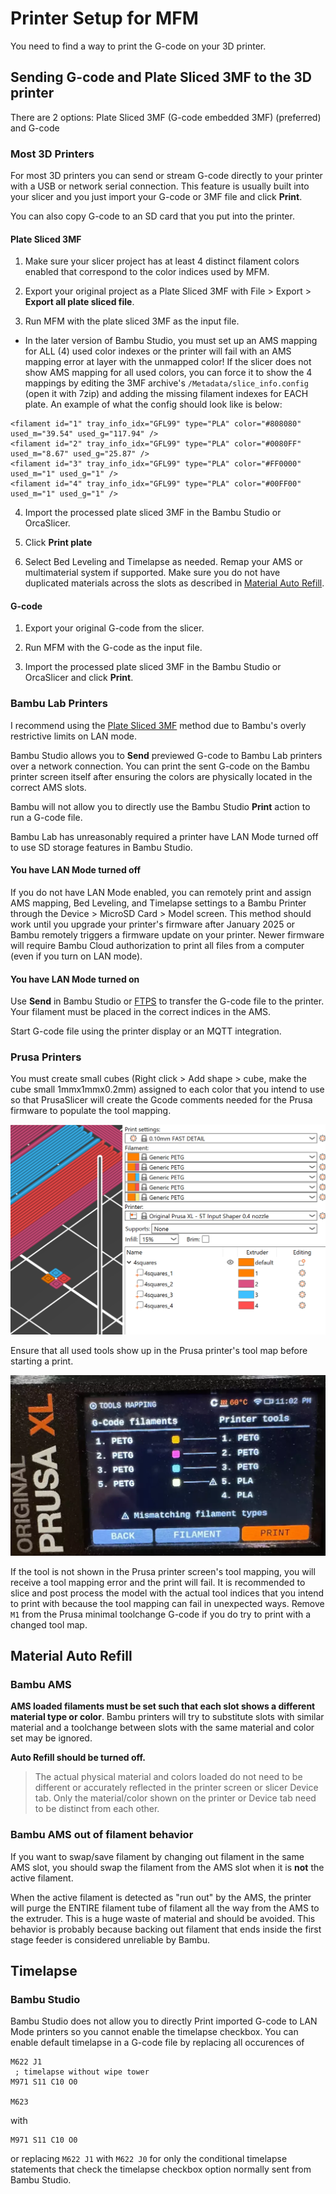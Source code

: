 # Printer Setup for MFM

You need to find a way to print the G-code on your 3D printer.

## Sending G-code and Plate Sliced 3MF to the 3D printer

There are 2 options: Plate Sliced 3MF (G-code embedded 3MF) (preferred) and G-code

### Most 3D Printers

For most 3D printers you can send or stream G-code directly to your printer with a USB or network serial connection. This feature is usually built into your slicer and you just import your G-code or 3MF file and click **Print**.

You can also copy G-code to an SD card that you put into the printer.

#### Plate Sliced 3MF

1. Make sure your slicer project has at least 4 distinct filament colors enabled that correspond to the color indices used by MFM.

2. Export your original project as a Plate Sliced 3MF with File > Export > **Export all plate sliced file**.

3. Run MFM with the plate sliced 3MF as the input file.
  - In the later version of Bambu Studio, you must set up an AMS mapping for ALL (4) used color indexes or the printer will fail with an AMS mapping error at layer with the unmapped color! If the slicer does not show AMS mapping for all used colors, you can force it to show the 4 mappings by editing the 3MF archive's `/Metadata/slice_info.config` (open it with 7zip) and adding the missing filament indexes for EACH plate. An example of what the config should look like is below:
  ```
<filament id="1" tray_info_idx="GFL99" type="PLA" color="#808080" used_m="39.54" used_g="117.94" />
<filament id="2" tray_info_idx="GFL99" type="PLA" color="#0080FF" used_m="8.67" used_g="25.87" />
<filament id="3" tray_info_idx="GFL99" type="PLA" color="#FF0000" used_m="1" used_g="1" />
<filament id="4" tray_info_idx="GFL99" type="PLA" color="#00FF00" used_m="1" used_g="1" />
  ```

4. Import the processed plate sliced 3MF in the Bambu Studio or OrcaSlicer.

5. Click **Print plate**

6. Select Bed Leveling and Timelapse as needed. Remap your AMS or multimaterial system if supported. Make sure you do not have duplicated materials across the slots as described in [Material Auto Refill](#material-auto-refill).

#### G-code

1. Export your original G-code from the slicer.

2. Run MFM with the G-code as the input file.

3. Import the processed plate sliced 3MF in the Bambu Studio or OrcaSlicer and click **Print**.

### Bambu Lab Printers

I recommend using the [Plate Sliced 3MF](#plate-sliced-3mf) method due to Bambu's overly restrictive limits on LAN mode.

Bambu Studio allows you to **Send** previewed G-code to Bambu Lab printers over a network connection. You can print the sent G-code on the Bambu printer screen itself after ensuring the colors are physically located in the correct AMS slots.

Bambu will not allow you to directly use the Bambu Studio **Print** action to run a G-code file.

Bambu Lab has unreasonably required a printer have LAN Mode turned off to use SD storage features in Bambu Studio.

#### You have LAN Mode turned off

If you do not have LAN Mode enabled, you can remotely print and assign AMS mapping, Bed Leveling, and Timelapse settings to a Bambu Printer through the Device > MicroSD Card > Model screen. This method should work until you upgrade your printer's firmware after January 2025 or Bambu remotely triggers a firmware update on your printer. Newer firmware will require Bambu Cloud authorization to print all files from a computer (even if you turn on LAN mode).

#### You have LAN Mode turned on

Use **Send** in Bambu Studio or [FTPS](https://forum.bambulab.com/t/we-can-now-connect-to-ftp-on-the-p1-and-a1-series/6464) to transfer the G-code file to the printer. Your filament must be placed in the correct indices in the AMS.

Start G-code file using the printer display or an MQTT integration.

### Prusa Printers

You must create small cubes (Right click > Add shape > cube, make the cube small 1mmx1mmx0.2mm) assigned to each color that you intend to use so that PrusaSlicer will create the Gcode comments needed for the Prusa firmware to populate the tool mapping.

![Prusaslicer small cubes](assets/prusaslicer-small-cubes.webp)

Ensure that all used tools show up in the Prusa printer's tool map before starting a print.

![prusa toolmap](assets/prusaxl-toolmap.webp)

If the tool is not shown in the Prusa printer screen's tool mapping, you will receive a tool mapping error and the print will fail. It is recommended to slice and post process the model with the actual tool indices that you intend to print with because the tool mapping can fail in unexpected ways. Remove `M1` from the Prusa minimal toolchange G-code if you do try to print with a changed tool map.

## Material Auto Refill

### Bambu AMS

**AMS loaded filaments must be set such that each slot shows a different material type or color**. Bambu printers will try to substitute slots with similar material and a toolchange between slots with the same material and color set may be ignored.

**Auto Refill should be turned off.**

> The actual physical material and colors loaded do not need to be different or accurately reflected in the printer screen or slicer Device tab. Only the material/color shown on the printer or Device tab need to be distinct from each other.

### Bambu AMS out of filament behavior

If you want to swap/save filament by changing out filament in the same AMS slot, you should swap the filament from the AMS slot when it is **not** the active filament.

When the active filament is detected as "run out" by the AMS, the printer will purge the ENTIRE filament tube of filament all the way from the AMS to the extruder. This is a huge waste of material and should be avoided. This behavior is probably because backing out filament that ends inside the first stage feeder is considered unreliable by Bambu.

## Timelapse

### Bambu Studio

Bambu Studio does not allow you to directly Print imported G-code to LAN Mode printers so you cannot enable the timelapse checkbox. You can enable default timelapse in a G-code file by replacing all occurences of

```gcode
M622 J1
 ; timelapse without wipe tower
M971 S11 C10 O0

M623
```

with

```gcode
M971 S11 C10 O0
```

or replacing `M622 J1` with `M622 J0` for only the conditional timelapse statements that check the timelapse checkbox option normally sent from Bambu Studio.
